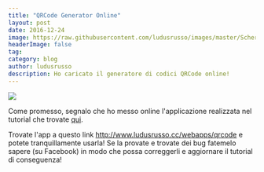 ```yaml
---
title: "QRCode Generator Online"
layout: post
date: 2016-12-24
image: https://raw.githubusercontent.com/ludusrusso/images/master/Schermata%202016-12-24%20alle%2011.50.58.png
headerImage: false
tag:
category: blog
author: ludusrusso
description: Ho caricato il generatore di codici QRCode online!
---
```


![](/assets/imgs/qrcode-generator-online.markdown/Schermata%202016-12-24%20alle%2011.50.58.png)

Come promesso,
segnalo che ho messo online l'applicazione realizzata nel tutorial che trovate [qui](http://www.ludusrusso.cc/tutorial/python/flask/intro.html).

Trovate l'app a questo link <http://www.ludusrusso.cc/webapps/qrcode> e potete tranquillamente usarla! Se la provate e trovate dei bug fatemelo sapere (su Facebook) in modo che possa correggerli e aggiornare il tutorial di conseguenza! 